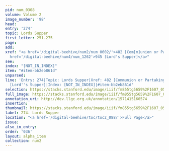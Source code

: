```yaml
---
pid: num_0308
volume: Volume 2
image_number: '98'
head: 
entry: '274'
topic: Lords Supper
first_letter: 251-275
page: 
add: 
xref: "<a href='/digital-beehive/num2/num_0602/'>482 [Com[m]union or Partaking]</a>|<a
  href='/digital-beehive/num4/num_1262'>945 [Lord's Supper]</a>"
see: 
index: "[NOT_IN_INDEX]"
item: "#item-bb2eb861d"
unparsed: 
line: 'Entry: 274|Topic: Lords Supper|Xref: 482 [Communion or Partaking]|Xref: 945
  [Lord''s Supper]|Index: [NOT_IN_INDEX]|#item-bb2eb861d'
selection: https://stacks.stanford.edu/image/iiif/fm855tg5659%2F1607_0565/806,993,2991,854/full/0/default.jpg
full_image: https://stacks.stanford.edu/image/iiif/fm855tg5659%2F1607_0565/full/full/0/default.jpg
annotation_uri: http://dev.llgc.org.uk/annotation/1571415160574
insertion: 
thumbnail: https://stacks.stanford.edu/image/iiif/fm855tg5659%2F1607_0565/806,993,600,180/250,/0/default.jpg
label: 274. Lords Supper
location: "<a href='/digital-beehive/toc/toc2_088/'>Full Page</a>"
issue: 
also_in_entry: 
order: '036'
layout: alpha_item
collection: num2
---
```

